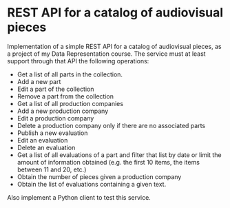 # REST API for a catalog of audiovisual pieces
Implementation of a simple REST API for a catalog of audiovisual pieces, as a project of my Data Representation course.
The service must at least support through that API the following operations:
- Get a list of all parts in the collection.
- Add a new part
- Edit a part of the collection
- Remove a part from the collection
- Get a list of all production companies
- Add a new production company
- Edit a production company
- Delete a production company only if there are no associated parts
- Publish a new evaluation
- Edit an evaluation
- Delete an evaluation
- Get a list of all evaluations of a part and filter that list by date or limit the amount of information obtained (e.g. the first 10 items, the items between 11 and 20, etc.)
- Obtain the number of pieces given a production company
- Obtain the list of evaluations containing a given text.

Also implement a Python client to test this service.
